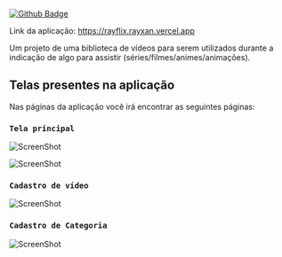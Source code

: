 [![Github Badge](https://img.shields.io/github/last-commit/Rayxan/rayflix)](https://img.shields.io/github/last-commit/Rayxan/rayflix)

Link da aplicação: https://rayflix.rayxan.vercel.app

Um projeto de uma biblioteca de vídeos para serem utilizados durante a indicação de algo para assistir (séries/filmes/animes/animações).

## Telas presentes na aplicação

Nas páginas da aplicação você irá encontrar as seguintes páginas:

### `Tela principal`
![ScreenShot](https://raw.github.com/Rayxan/RayFlix/master/img/1.png)

![ScreenShot](https://raw.github.com/Rayxan/RayFlix/master/img/2.png)

### `Cadastro de vídeo`
![ScreenShot](https://raw.github.com/Rayxan/RayFlix/master/img/3.png)

### `Cadastro de Categoria`
![ScreenShot](https://raw.github.com/Rayxan/RayFlix/master/img/4.png)
